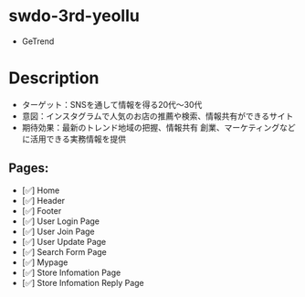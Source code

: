# swdo-3rd-yeollu
- GeTrend

# Description
- ターゲット：SNSを通して情報を得る20代～30代
- 意図：インスタグラムで人気のお店の推薦や検索、情報共有ができるサイト
- 期待効果：最新のトレンド地域の把握、情報共有
           創業、マーケティングなどに活用できる実務情報を提供

## Pages:
- [✅] Home
- [✅] Header
- [✅] Footer
- [✅] User Login Page
- [✅] User Join Page
- [✅] User Update Page
- [✅] Search Form Page
- [✅] Mypage
- [✅] Store Infomation Page
- [✅] Store Infomation Reply Page
